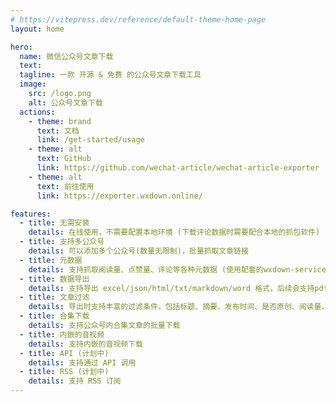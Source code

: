 ```yaml
---
# https://vitepress.dev/reference/default-theme-home-page
layout: home

hero:
  name: 微信公众号文章下载
  text: 
  tagline: 一款 开源 & 免费 的公众号文章下载工具
  image:
    src: /logo.png
    alt: 公众号文章下载
  actions:
    - theme: brand
      text: 文档
      link: /get-started/usage
    - theme: alt
      text: GitHub
      link: https://github.com/wechat-article/wechat-article-exporter
    - theme: alt
      text: 前往使用
      link: https://exporter.wxdown.online/

features:
  - title: 无需安装
    details: 在线使用，不需要配置本地环境 (下载评论数据时需要配合本地的抓包软件)
  - title: 支持多公众号
    details: 可以添加多个公众号(数量无限制)，批量抓取文章链接
  - title: 元数据
    details: 支持抓取阅读量、点赞量、评论等各种元数据 (使用配套的wxdown-service程序)
  - title: 数据导出
    details: 支持导出 excel/json/html/txt/markdown/word 格式，后续会支持pdf格式
  - title: 文章过滤
    details: 导出时支持丰富的过滤条件，包括标题、摘要、发布时间、是否原创、阅读量、点赞量、转发量、作者、文章类型、媒体时长等
  - title: 合集下载
    details: 支持公众号内合集文章的批量下载
  - title: 内嵌的音视频
    details: 支持内嵌的音视频下载
  - title: API (计划中)
    details: 支持通过 API 调用
  - title: RSS (计划中)
    details: 支持 RSS 订阅
---
```

